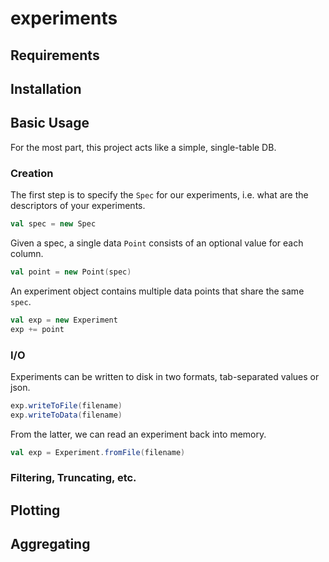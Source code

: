 experiments
===========

## Requirements

## Installation

## Basic Usage

For the most part, this project acts like a simple, single-table DB.

### Creation

The first step is to specify the `Spec` for our experiments, i.e. what are the descriptors of your experiments.

```scala
val spec = new Spec
```
Given a spec, a single data `Point` consists of an optional value for each column.

```scala
val point = new Point(spec)
```

An experiment object contains multiple data points that share the same `spec`.

```scala
val exp = new Experiment
exp += point
```

### I/O

Experiments can be written to disk in two formats, tab-separated values or json.

```scala
exp.writeToFile(filename)
exp.writeToData(filename)
```

From the latter, we can read an experiment back into memory.

```scala
val exp = Experiment.fromFile(filename)
```

### Filtering, Truncating, etc.

## Plotting

## Aggregating

